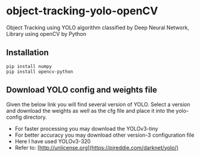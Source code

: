 # object-tracking-yolo-openCV
Object Tracking using YOLO algorithm classified by Deep Neural Network, Library using openCV by Python

## Installation

```
pip install numpy
pip install opencv-python
```

## Download YOLO config and weights file

Given the below link you will find several version of YOLO. Select a version and download the weights as well as the cfg file and place it into the yolo-config directory. 
* For faster processing you may download the YOLOv3-tiny 
* For better accuracy you may download other version-3 configuration file
* Here I have used YOLOv3-320
* Refer to:  [http://unlicense.org](https://pjreddie.com/darknet/yolo/)
